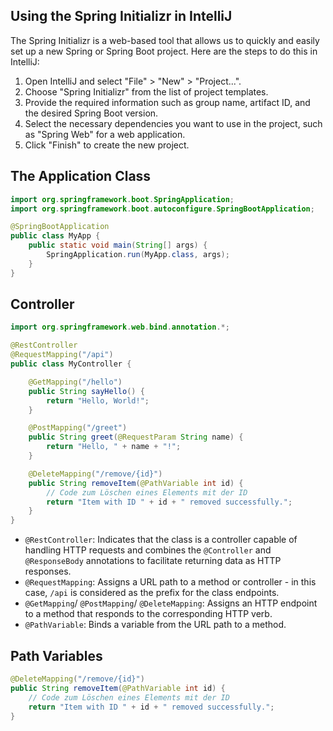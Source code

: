 
## Using the Spring Initializr in IntelliJ

The Spring Initializr is a web-based tool that allows us to quickly and easily set up a new Spring or Spring Boot project. Here are the steps to do this in IntelliJ:

1. Open IntelliJ and select "File" > "New" > "Project...".
2. Choose "Spring Initializr" from the list of project templates.
3. Provide the required information such as group name, artifact ID, and the desired Spring Boot version.
4. Select the necessary dependencies you want to use in the project, such as "Spring Web" for a web application.
5. Click "Finish" to create the new project.

## The Application Class

```java
import org.springframework.boot.SpringApplication;
import org.springframework.boot.autoconfigure.SpringBootApplication;

@SpringBootApplication
public class MyApp {
    public static void main(String[] args) {
        SpringApplication.run(MyApp.class, args);
    }
}
```

## Controller

```java
import org.springframework.web.bind.annotation.*;

@RestController
@RequestMapping("/api")
public class MyController {

    @GetMapping("/hello")
    public String sayHello() {
        return "Hello, World!";
    }

    @PostMapping("/greet")
    public String greet(@RequestParam String name) {
        return "Hello, " + name + "!";
    }

    @DeleteMapping("/remove/{id}")
    public String removeItem(@PathVariable int id) {
        // Code zum Löschen eines Elements mit der ID
        return "Item with ID " + id + " removed successfully.";
    }
}
```


- `@RestController`: Indicates that the class is a controller capable of handling HTTP requests and combines the `@Controller` and `@ResponseBody` annotations to facilitate returning data as HTTP responses.
- `@RequestMapping`: Assigns a URL path to a method or controller - in this case, `/api` is considered as the prefix for the class endpoints.
- `@GetMapping`/ `@PostMapping`/ `@DeleteMapping`: Assigns an HTTP endpoint to a method that responds to the corresponding HTTP verb.
- `@PathVariable`: Binds a variable from the URL path to a method.

## Path Variables

```java
@DeleteMapping("/remove/{id}")
public String removeItem(@PathVariable int id) {
    // Code zum Löschen eines Elements mit der ID
    return "Item with ID " + id + " removed successfully.";
}
```


